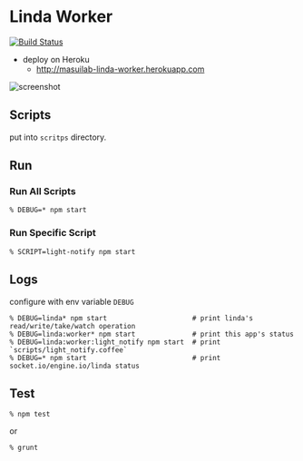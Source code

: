 # Linda Worker

[![Build Status](https://travis-ci.org/masuilab/linda-worker.svg?branch=master)](https://travis-ci.org/masuilab/linda-worker)

- deploy on Heroku
  - http://masuilab-linda-worker.herokuapp.com


![screenshot](http://shokai.org/archive/file/f0b5abc276612c61f427b249a035ebfb.png)

## Scripts

put into `scritps` directory.


## Run

### Run All Scripts

    % DEBUG=* npm start

### Run Specific Script

    % SCRIPT=light-notify npm start


## Logs

configure with env variable `DEBUG`

    % DEBUG=linda* npm start                     # print linda's read/write/take/watch operation
    % DEBUG=linda:worker* npm start              # print this app's status
    % DEBUG=linda:worker:light_notify npm start  # print `scripts/light_notify.coffee`
    % DEBUG=* npm start                          # print socket.io/engine.io/linda status


## Test

    % npm test

or

    % grunt